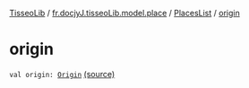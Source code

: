 [TisseoLib](../../index.md) / [fr.docjyJ.tisseoLib.model.place](../index.md) / [PlacesList](index.md) / [origin](./origin.md)

# origin

`val origin: `[`Origin`](../-origin/index.md) [(source)](https://github.com/docjyj/tisseoLib/tree/master/src/main/kotlin/fr/docjyJ/tisseoLib/model/place/PlacesList.kt#L8)